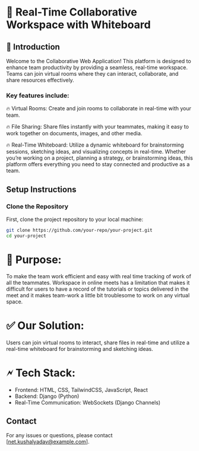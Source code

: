 # 📄 Real-Time Collaborative Workspace with Whiteboard

## 📌 Introduction
  Welcome to the Collaborative Web Application! This platform is designed to enhance team productivity by providing a seamless, real-time workspace. Teams can join virtual rooms where they can interact, collaborate, and share resources effectively.

### Key features include:

🔥 Virtual Rooms: Create and join rooms to collaborate in real-time with your team.
  
🔥 File Sharing: Share files instantly with your teammates, making it easy to work together on documents, images, and other media.
  
🔥 Real-Time Whiteboard: Utilize a dynamic whiteboard for brainstorming sessions, sketching ideas, and visualizing concepts in real-time.
Whether you’re working on a project, planning a strategy, or brainstorming ideas, this platform offers everything you need to stay connected and productive as a team.

## Setup Instructions

### Clone the Repository
First, clone the project repository to your local machine:
```sh
git clone https://github.com/your-repo/your-project.git
cd your-project
```

# 🎯 Purpose:
  To make the team work efficient and easy with real time tracking of work of all the teammates.
   Workspace in online meets has a limitation that makes it difficult for users to have a record of the tutorials or topics delivered in the meet and it makes team-work a little bit troublesome to work on any virtual space.

# ✅ Our Solution:
   Users can join virtual rooms to interact, share files in real-time and utilize a real-time whiteboard for brainstorming and sketching ideas.

# 🗲 Tech Stack: 
- Frontend: HTML, CSS, TailwindCSS, JavaScript, React
- Backend: Django (Python)
- Real-Time Communication: WebSockets (Django Channels)


## Contact
For any issues or questions, please contact [net.kushalyadav@example.com].
